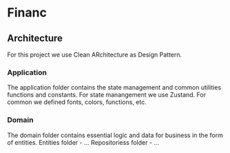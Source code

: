 # Financ

## Architecture

For this project we use Clean ARchitecture as Design Pattern.

### Application

The application folder contains the state management and common utilities functions and constants.
For state manangement we use Zustand.
For common we defined fonts, colors, functions, etc.

### Domain

The domain folder contains essential logic and data for business in the form of entities.
Entities folder - ...
Repositoriess folder - ...
